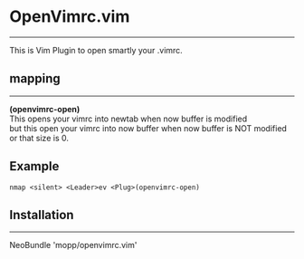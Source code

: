 OpenVimrc.vim
=======
* * *

This is Vim Plugin to open smartly your .vimrc.


mapping
-------
* * *
**<Plug>(openvimrc-open)**  
    This opens your vimrc into newtab when now buffer is modified  
    but this open your vimrc into now buffer when now buffer is NOT modified or that size is 0.

## Example 

```vim
nmap <silent> <Leader>ev <Plug>(openvimrc-open)
```


Installation
-------
* * *
NeoBundle 'mopp/openvimrc.vim'
